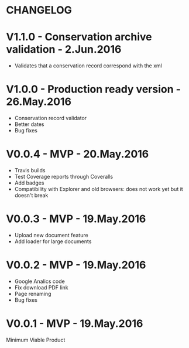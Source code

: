 # CHANGELOG

# V1.1.0 - Conservation archive validation - 2.Jun.2016
- Validates that a conservation record correspond with the xml

# V1.0.0 - Production ready version - 26.May.2016
- Conservation record validator
- Better dates
- Bug fixes

# V0.0.4 - MVP - 20.May.2016
- Travis builds
- Test Coverage reports through Coveralls
- Add badges
- Compatibility with Explorer and old browsers: does not work yet but it doesn't break

# V0.0.3 - MVP - 19.May.2016
- Upload new document feature
- Add loader for large documents

# V0.0.2 - MVP - 19.May.2016
- Google Analics code
- Fix download PDF link
- Page renaming
- Bug fixes

# V0.0.1 - MVP - 19.May.2016
Minimum Viable Product
